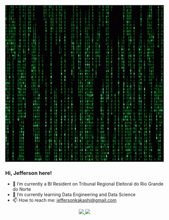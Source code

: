 <a target="_blank" align="center">
  <img top="1000" height="500" width="1000" alt="Matrix" src="https://github.com/jsleocadio/jsleocadio/blob/main/matrix-code.gif">
</a>

### Hi, Jefferson here! 

- 🔭 I’m currently a BI Resident on Tribunal Regional Eleitoral do Rio Grande do Norte<br>
- 🌱 I’m currently learning Data Engineering and Data Science<br>
- 📫 How to reach me: jeffersonkakashi@gmail.com<br>

<div align="center">
  <a href="https://github.com/jsleocadio">
  <img height="180em" src="https://github-readme-stats.vercel.app/api?username=jsleocadio&show_icons=true&theme=github_dark"/>
  <img height="180em" src="https://github-readme-stats.vercel.app/api/top-langs/?username=jsleocadio&layout=compact&langs_count=7&theme=github_dark"/>
</div>